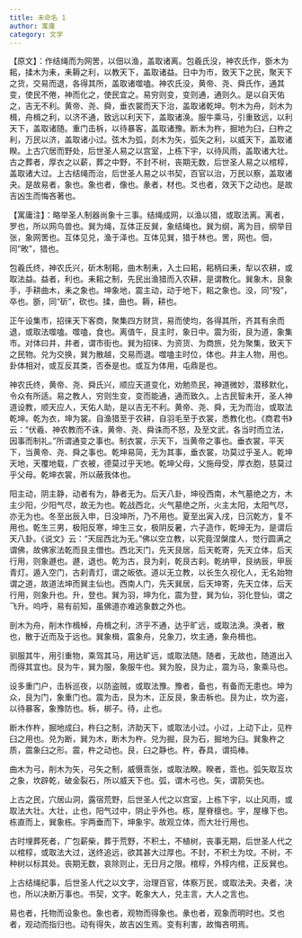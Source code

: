 ```yaml
---
title: 未命名 1
author: 寓庸
category: 文学
---
```

           

【原文】：作结绳而为网罟，以佃以渔，盖取诸离。包羲氏没，神农氏作，斵木为耜，揉木为耒，耒耨之利，以教天下，盖取诸益。日中为市，致天下之民，聚天下之货，交易而退，各得其所，盖取诸噬嗑。神农氏没，黄帝、尧、舜氏作，通其变，使民不倦，神而化之，使民宜之。易穷则变，变则通，通则久。是以自天佑之，吉无不利。黄帝、尧、舜，垂衣裳而天下治，盖取诸乾坤。刳木为舟，剡木为楫，舟楫之利，以济不通，致远以利天下，盖取诸涣。服牛乘马，引重致远，以利天下，盖取诸随。重门击柝，以待暴客，盖取诸豫。断木为杵，掘地为臼，臼杵之利，万民以济，盖取诸小过。弦木为弧，剡木为矢，弧矢之利，以威天下，盖取诸睽。上古穴居而野处，后世圣人易之以宫室，上栋下宇，以待风雨，盖取诸大壮。古之葬者，厚衣之以薪，葬之中野，不封不树，丧期无数，后世圣人易之以棺椁，盖取诸大过。上古结绳而治，后世圣人易之以书契，百官以治，万民以察，盖取诸夬。是故易者，象也。象也者，像也。彖者，材也。爻也者，效天下之动也。是故吉凶生而悔吝著也。

【寓庸注】：略举圣人制器尚象十三事。结绳成网，以渔以猎，或取法离。离者，罗也，所以网鸟兽也。巽为绳，互体正反巽，象结绳也。巽为纲，离为目，纲举目张，象网罟也。互体见兑，渔于泽也。互体见巽，猎于林也。罟，网也。佃，同“畋”，猎也。

包羲氏终，神农氏兴，斫木制耜，曲木制耒，入土曰耜，耜柄曰耒，犁以农耕，或取法益。益者，利也。耒耜之制，先民出渔猎而入农耕，是谓教化。巽象木，艮象手，手耕曲木，耒之象也。坤象地，震主动，动于地下，耜之象也。没，同“殁”，卒也。斵，同“斫”，砍也。揉，曲也。耨，耕也。

正午设集市，招徕天下客商，聚集四方财货，易而使均，各得其所，齐其有余而退，或取法噬嗑。噬嗑，食也。离值午，艮主时，象日中。震为街，艮为道，象集市。对体曰井，井者，谓市街也。巽为招徕、为资货、为商旅，兑为聚集，致天下之民物。兑为交换，巽为散越，交易而退。噬嗑主时位，体也。井主人物，用也。卦体相对，或互反其类，否泰是也。或互为体用，屯鼎是也。

神农氏终，黄帝、尧、舜氏兴，顺应天道变化，劝勉烝民，神道微妙，潜移默化，令众有所适。易之教人，穷则生变，变而能通，通而致久。上古民智未开，圣人神道设教，顺天应人，天佑人助，是以吉无不利。黄帝、尧、舜，无为而治，或取法乾坤。乾为衣，坤为裳。自渔猎至于农耕，自羽毛至于衣裳，悉教化也。《商君书》云：“伏羲、神农教而不诛，黄帝、尧、舜诛而不怒，及至文武，各当时而立法，因事而制礼。”所谓通变之事也。制衣裳，示天下，当黄帝之事也。垂衣裳，平天下，当黄帝、尧、舜之事也。乾坤易简，无为其事，垂衣裳，功莫过乎圣人。乾坤天地，天覆地载，广衣被，德莫过乎天地。乾坤父母，父施母受，厚衣胞，慈莫过乎父母。乾坤衣裳，所以蔽我体也。

阳主动，阴主静，动者有为，静者无为。后天八卦，坤役西南，木气墓绝之方，木主少阳，少阳气尽，故无为也。乾战西北，火气墓绝之所，火主太阳，太阳气尽，亦无为也。冬至出辰入申，日没坤所，乃不用也。夏至出寅入戌，日沉乾方，复不用也。乾生三男，极阳反寒，坤生三女，极阴反暑，六子造作，乾坤无为，是谓后天八卦。《说文》云：“天屈西北为无。”佛以空立教，以究竟涅槃度人，觉行圆满之谓佛，故佛家法乾而艮主僧也。西北天门，先天艮居，后天乾寄，先天立体，后天行用，则象遯也。遯，退也。乾为古，艮为刹，乾艮古刹。乾纳甲，艮纳辰，甲辰青灯。遁入空门，古刹青灯，谓之皈依。道以无立教，以长生久视化人，无名始物谓之道，故道法坤而巽主仙也。西南人门，先天巽居，后天坤寄，先天立体，后天行用，则象升也。升，登也。巽为羽，坤为化，震为登，巽为仙，羽化登仙，谓之飞升。呜呼，易有前知，虽佛道亦难逃象数之外也。

剖木为舟，削木作楫棹，舟楫之利，济乎不通，达乎旷远，或取法涣。涣者，散也，散于近而及于远也。巽象楫，震象舟，兑象刀，坎主通，象舟楫也。

驯服其牛，用引重物，乘驾其马，用达旷远，或取法随。随者，无故也，随道出入而得其宜也。艮为牛，巽为服，象服牛也。巽为股，艮为止，震为马，象乘马也。

设多重门户，击柝巡夜，以防盗贼，或取法豫。豫者，备也，有备而无患也。坤为众，艮为门，象重门也。震为击，艮为木，正反艮，象击柝也。艮为止，坎为盗，以待暴客，象豫防也。柝，梆子。待，止也。

断木作杵，掘地成臼，杵臼之制，济助天下，或取法小过。小过，上动下止，见杵臼之用也。兑为断，巽为木，断木为杵。兑为掘，艮为石，掘地为臼。巽象杵之质，震象臼之形。震，杵之动也。艮，臼之静也。杵，舂具，谓捣棒。

曲木为弓，削木为矢，弓矢之制，威慑乖张，或取法睽。睽者，乖也。弧矢取互坎之象，坎辟乾，破金裂石，所以威天下也。弧，谓木弓也。矢，谓箭矢也。

上古之民，穴居山洞，露宿荒野，后世圣人代之以宫室，上栋下宇，以止风雨，或取法大壮。大壮，止也，阳气过中，阴止乎外也。栋，屋脊檩也。宇，屋椽下也。栋直而上，巽象栋。宇两垂而下，坤象宇。故观立体，而大壮行用也。

古时埋葬死者，广包薪柴，葬于荒野，不积土，不植树，丧事无期，后世圣人代之以棺椁，或取法大过，送终追远，欲其甚大过厚也。不封，不积土为坟。不树，不种树以标其处。丧期无数，哀除则止，无日月之限。棺椁，外椁内棺，正反巽也。

上古结绳纪事，后世圣人代之以文字，治理百官，体察万民，或取法夬。夬者，决也，所以决断万事也。书契，文字。乾象大人，兑主言，大人之言也。

易也者，托物而设象也。象也者，观物而得象也。彖也者，观象而明时也。爻也者，观动而指归也。动有得失，故吉凶生焉。变有利害，故悔吝明焉。